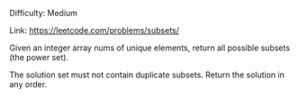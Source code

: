 Difficulty: Medium

Link: https://leetcode.com/problems/subsets/

Given an integer array nums of unique elements, return all possible subsets (the power set).

The solution set must not contain duplicate subsets. Return the solution in any order.
